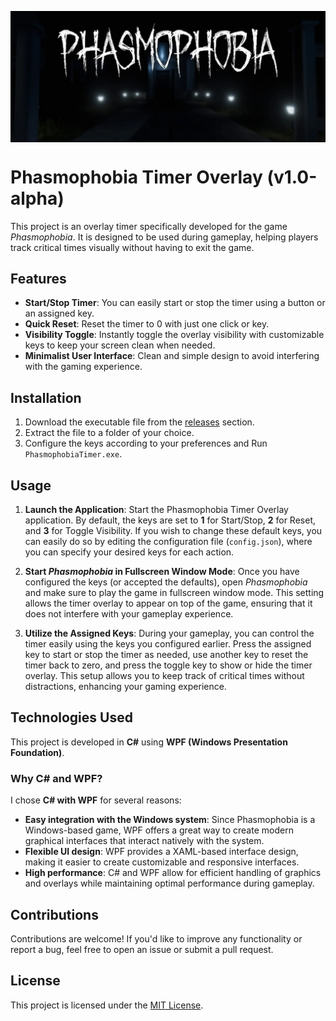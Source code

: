 <p align="center">
  <img src="phasmo-ovelay/utils/banner.jpg" alt="Phasmophobia Timer Banner" style="display: block; margin: auto;" />
</p>

# Phasmophobia Timer Overlay (v1.0-alpha)

This project is an overlay timer specifically developed for the game *Phasmophobia*. It is designed to be used during gameplay, helping players track critical times visually without having to exit the game.

## Features

- **Start/Stop Timer**: You can easily start or stop the timer using a button or an assigned key.
- **Quick Reset**: Reset the timer to 0 with just one click or key.
- **Visibility Toggle**: Instantly toggle the overlay visibility with customizable keys to keep your screen clean when needed.
- **Minimalist User Interface**: Clean and simple design to avoid interfering with the gaming experience.

## Installation

1. Download the executable file from the [releases](https://github.com/MenachoRBB/phasmophobia-timer/releases) section.
2. Extract the file to a folder of your choice.
3. Configure the keys according to your preferences and Run `PhasmophobiaTimer.exe`.

## Usage

1. **Launch the Application**: Start the Phasmophobia Timer Overlay application. By default, the keys are set to **1** for Start/Stop, **2** for Reset, and **3** for Toggle Visibility. If you wish to change these default keys, you can easily do so by editing the configuration file (`config.json`), where you can specify your desired keys for each action.

2. **Start *Phasmophobia* in Fullscreen Window Mode**: Once you have configured the keys (or accepted the defaults), open *Phasmophobia* and make sure to play the game in fullscreen window mode. This setting allows the timer overlay to appear on top of the game, ensuring that it does not interfere with your gameplay experience.

3. **Utilize the Assigned Keys**: During your gameplay, you can control the timer easily using the keys you configured earlier. Press the assigned key to start or stop the timer as needed, use another key to reset the timer back to zero, and press the toggle key to show or hide the timer overlay. This setup allows you to keep track of critical times without distractions, enhancing your gaming experience.

## Technologies Used

This project is developed in **C#** using **WPF (Windows Presentation Foundation)**.

### Why C# and WPF?

I chose **C# with WPF** for several reasons:
- **Easy integration with the Windows system**: Since Phasmophobia is a Windows-based game, WPF offers a great way to create modern graphical interfaces that interact natively with the system.
- **Flexible UI design**: WPF provides a XAML-based interface design, making it easier to create customizable and responsive interfaces.
- **High performance**: C# and WPF allow for efficient handling of graphics and overlays while maintaining optimal performance during gameplay.

## Contributions

Contributions are welcome! If you'd like to improve any functionality or report a bug, feel free to open an issue or submit a pull request.

## License

This project is licensed under the [MIT License](https://github.com/MenachoRBB/phasmophobia-timer/blob/main/LICENSE).
